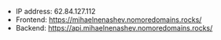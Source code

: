 * IP address: 62.84.127.112
* Frontend: https://mihaelnenashev.nomoredomains.rocks/
* Backend: https://api.mihaelnenashev.nomoredomains.rocks/
